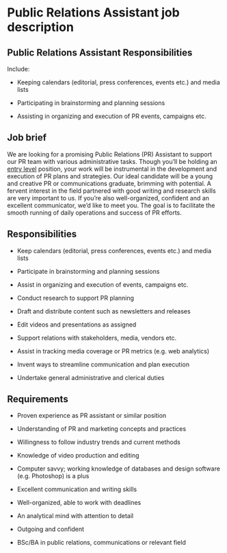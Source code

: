 # Public Relations Assistant job description


## Public Relations Assistant Responsibilities

Include:

* Keeping calendars (editorial, press conferences, events etc.) and media lists

* Participating in brainstorming and planning sessions

* Assisting in organizing and execution of PR events, campaigns etc.


## Job brief

We are looking for a promising Public Relations (PR) Assistant to support our PR team with various administrative tasks. Though you’ll be holding an <a href="https://resources.workable.com/tutorial/entry-level-hire">entry level</a> position, your work will be instrumental in the development and execution of PR plans and strategies.
Our ideal candidate will be a young and creative PR or communications graduate, brimming with potential. A fervent interest in the field partnered with good writing and research skills are very important to us. If you’re also well-organized, confident and an excellent communicator, we’d like to meet you.
The goal is to facilitate the smooth running of daily operations and success of PR efforts.


## Responsibilities

* Keep calendars (editorial, press conferences, events etc.) and media lists

* Participate in brainstorming and planning sessions

* Assist in organizing and execution of events, campaigns etc.

* Conduct research to support PR planning

* Draft and distribute content such as newsletters and releases

* Edit videos and presentations as assigned

* Support relations with stakeholders, media, vendors etc.

* Assist in tracking media coverage or PR metrics (e.g. web analytics)

* Invent ways to streamline communication and plan execution

* Undertake general administrative and clerical duties


## Requirements

* Proven experience as PR assistant or similar position

* Understanding of PR and marketing concepts and practices

* Willingness to follow industry trends and current methods

* Knowledge of video production and editing

* Computer savvy; working knowledge of databases and design software (e.g. Photoshop) is a plus

* Excellent communication and writing skills

* Well-organized, able to work with deadlines

* An analytical mind with attention to detail

* Outgoing and confident

* BSc/BA in public relations, communications or relevant field
